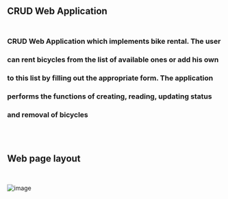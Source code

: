 ## __CRUD Web Application__ <br><br>
### CRUD Web Application which implements bike rental. The user
### can rent bicycles from the list of available ones or add his own
### to this list by filling out the appropriate form. The application
### performs the functions of creating, reading, updating status
### and removal of bicycles
<br><br>
## Web page layout
<br>

![image](https://lh3.googleusercontent.com/KlvsFc_zj-snB0XtqkjV5M82zaWjnkZyzMzumW19-pjeXUwWkepmYl1F03IhSGQqtpWBIUggGI0Aom5wsWkaZmK-oFEhcvUmJ4cJJZI05LCrko2OHzrIFLdhu5TjIs4hb5aXbY_ScQ=w2400) <br><br>
